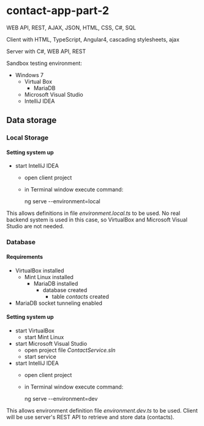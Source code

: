 # contact-app-part-2
WEB API, REST, AJAX, JSON, HTML, CSS, C#, SQL

Client with HTML, TypeScript, Angular4, cascading stylesheets, ajax

Server with C#, WEB API, REST

Sandbox testing environment:

- Windows 7
  - Virtual Box
    - MariaDB
  - Microsoft Visual Studio
  - IntelliJ IDEA
  
## Data storage 

### Local Storage

#### Setting system up

- start IntelliJ IDEA
  - open client project
  - in Terminal window execute command:

    ng serve --environment=local
    
This allows definitions in file _environment.local.ts_ to be used.
No real backend system is used in this case, so VirtualBox and Microsoft Visual Studio are not needed.

### Database

#### Requirements

- VirtualBox installed
  - Mint Linux installed
    - MariaDB installed 
      - database created
        - table _contacts_ created
- MariaDB socket tunneling enabled

#### Setting system up

- start VirtualBox
  - start Mint Linux
- start Microsoft Visual Studio
  - open project file _ContactService.sln_
  - start service
- start IntelliJ IDEA
  - open client project
  - in Terminal window execute command:

    ng serve --environment=dev
    
This allows environment definition file _environment.dev.ts_ to be used.
Client will be use server's REST API to retrieve and store data (contacts).
